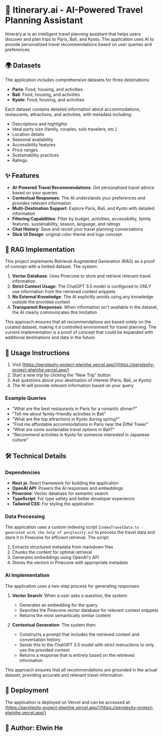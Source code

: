 # 📍 Itinerary.ai - AI-Powered Travel Planning Assistant

Itinerary.ai is an intelligent travel planning assistant that helps users discover and plan trips to Paris, Bali, and Kyoto. The application uses AI to provide personalized travel recommendations based on user queries and preferences. 

## 🌍 Datasets

The application includes comprehensive datasets for three destinations:

- **Paris**: Food, housing, and activities
- **Bali**: Food, housing, and activities
- **Kyoto**: Food, housing, and activities

Each dataset contains detailed information about accommodations, restaurants, attractions, and activities, with metadata including:
- Descriptions and highlights
- Ideal party size (family, couples, solo travelers, etc.)
- Location details
- Seasonal availability
- Accessibility features
- Price ranges
- Sustainability practices
- Ratings

## ✨ Features

- **AI-Powered Travel Recommendations**: Get personalized travel advice based on your queries
- **Contextual Responses**: The AI understands your preferences and provides relevant information
- **Multi-Destination Support**: Explore Paris, Bali, and Kyoto with detailed information
- **Filtering Capabilities**: Filter by budget, activities, accessibility, family features, sustainability, season, language, and ratings
- **Chat History**: Save and revisit your travel planning conversations
- **Slick UI Design**: original color theme and logo concept

## 🧠 RAG Implementation

This project implements Retrieval-Augmented Generation (RAG) as a proof of concept with a limited dataset. The system:

1. **Vector Database**: Uses Pinecone to store and retrieve relevant travel information
2. **Strict Context Usage**: The ChatGPT 3.5 model is configured to ONLY use information from the retrieved context snippets
3. **No External Knowledge**: The AI explicitly avoids using any knowledge outside the provided context
4. **Transparent Responses**: When information isn't available in the dataset, the AI clearly communicates this limitation

This approach ensures that all recommendations are based solely on the curated dataset, making it a controlled environment for travel planning. The current implementation is a proof of concept that could be expanded with additional destinations and data in the future.

## 🚀 Usage Instructions

1. Visit [https://perplexity-project-elwinhe.vercel.app/](https://perplexity-project-elwinhe.vercel.app/)
2. Start a new trip by clicking the "New Trip" button
3. Ask questions about your destination of interest (Paris, Bali, or Kyoto)
4. The AI will provide relevant information based on your query

### Example Queries

- "What are the best restaurants in Paris for a romantic dinner?"
- "Tell me about family-friendly activities in Bali"
- "What are the top attractions in Kyoto during spring?"
- "Find me affordable accommodations in Paris near the Eiffel Tower"
- "What are some sustainable travel options in Bali?"
- "Recommend activities in Kyoto for someone interested in Japanese culture"

## 🛠️ Technical Details

### Dependencies

- **Next.js**: React framework for building the application
- **OpenAI API**: Powers the AI responses and embeddings
- **Pinecone**: Vector database for semantic search
- **TypeScript**: For type safety and better developer experience
- **Tailwind CSS**: For styling the application

### Data Processing

The application uses a custom indexing script (`indexTravelData.ts - generated with the help of perplexity.ai`) to process the travel data and store it in Pinecone for efficient retrieval. The script:

1. Extracts structured metadata from markdown files
2. Chunks the content for optimal retrieval
3. Generates embeddings using OpenAI's API
4. Stores the vectors in Pinecone with appropriate metadata

### AI Implementation

The application uses a two-step process for generating responses:

1. **Vector Search**: When a user asks a question, the system:
   - Generates an embedding for the query
   - Searches the Pinecone vector database for relevant context snippets
   - Returns the most semantically similar content

2. **Contextual Generation**: The system then:
   - Constructs a prompt that includes the retrieved context and conversation history
   - Sends this to the ChatGPT 3.5 model with strict instructions to only use the provided context
   - Returns a response that is entirely based on the retrieved information

This approach ensures that all recommendations are grounded in the actual dataset, providing accurate and relevant travel information.

## 🔗 Deployment

The application is deployed on Vercel and can be accessed at:
[https://perplexity-project-elwinhe.vercel.app/](https://perplexity-project-elwinhe.vercel.app/)


## 👤 Author: Elwin He
